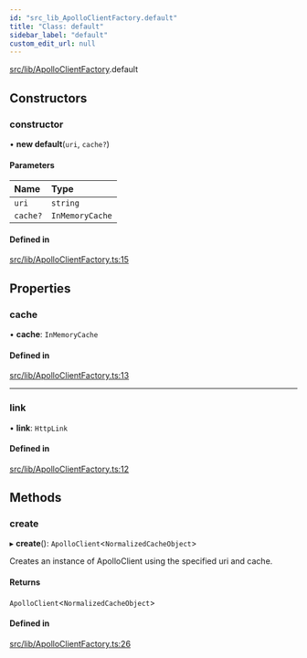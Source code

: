 ```yaml
---
id: "src_lib_ApolloClientFactory.default"
title: "Class: default"
sidebar_label: "default"
custom_edit_url: null
---
```


[src/lib/ApolloClientFactory](../modules/src_lib_ApolloClientFactory.md).default

## Constructors

### constructor

• **new default**(`uri`, `cache?`)

#### Parameters

| Name     | Type            |
| :------- | :-------------- |
| `uri`    | `string`        |
| `cache?` | `InMemoryCache` |

#### Defined in

[src/lib/ApolloClientFactory.ts:15](https://github.com/pantheon-systems/decoupled-kit-js/blob/fa1ceead/packages/wordpress-kit/src/lib/ApolloClientFactory.ts#L15)

## Properties

### cache

• **cache**: `InMemoryCache`

#### Defined in

[src/lib/ApolloClientFactory.ts:13](https://github.com/pantheon-systems/decoupled-kit-js/blob/fa1ceead/packages/wordpress-kit/src/lib/ApolloClientFactory.ts#L13)

---

### link

• **link**: `HttpLink`

#### Defined in

[src/lib/ApolloClientFactory.ts:12](https://github.com/pantheon-systems/decoupled-kit-js/blob/fa1ceead/packages/wordpress-kit/src/lib/ApolloClientFactory.ts#L12)

## Methods

### create

▸ **create**(): `ApolloClient`<`NormalizedCacheObject`\>

Creates an instance of ApolloClient using the specified uri and cache.

#### Returns

`ApolloClient`<`NormalizedCacheObject`\>

#### Defined in

[src/lib/ApolloClientFactory.ts:26](https://github.com/pantheon-systems/decoupled-kit-js/blob/fa1ceead/packages/wordpress-kit/src/lib/ApolloClientFactory.ts#L26)
